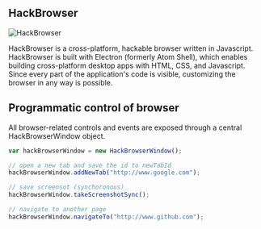 ## HackBrowser

![HackBrowser](http://www.hackbrowser.com/images/github-readme-image.png)

HackBrowser is a cross-platform, hackable browser written in Javascript. HackBrowser is built with Electron (formerly Atom Shell), which enables building cross-platform desktop apps with HTML, CSS, and Javascript. Since every part of the application's code is visible, customizing the browser in any way is possible. 

## Programmatic control of browser

All browser-related controls and events are exposed through a central HackBrowserWindow object. 

```javascript
var hackBrowserWindow = new HackBrowserWindow();

// open a new tab and save the id to newTabId
hackBrowserWindow.addNewTab("http://www.google.com"); 

// save screensot (synchoronous)
hackBrowserWindow.takeScreenshotSync(); 

// navigate to another page
hackBrowserWindow.navigateTo("http://www.github.com"); 
```
